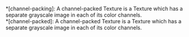 *[channel-packing]: A channel-packed Texture is a Texture which has a separate grayscale image in each of its color channels.  
*[channel-packed]: A channel-packed Texture is a Texture which has a separate grayscale image in each of its color channels.
